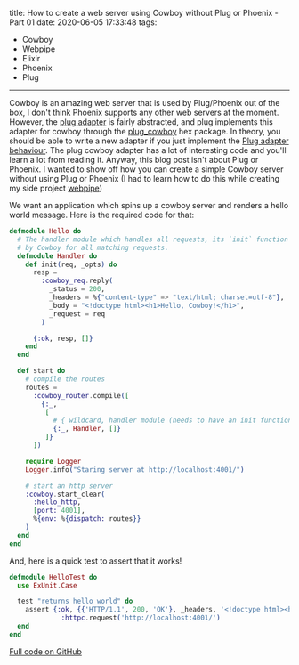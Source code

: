 title: How to create a web server using Cowboy without Plug or Phoenix - Part 01
date: 2020-06-05 17:33:48
tags:
- Cowboy
- Webpipe
- Elixir
- Phoenix
- Plug
---

Cowboy is an amazing web server that is used by Plug/Phoenix out of the box, I
don't think Phoenix supports any other web servers at the moment. However, the
[plug
adapter](https://github.com/elixir-plug/plug/blob/master/lib/plug/conn/adapter.ex)
is fairly abstracted, and plug implements this adapter for cowboy through the
[plug_cowboy](https://github.com/elixir-plug/plug_cowboy/) hex package. In
theory, you should be able to write a new adapter if you just implement the [Plug
adapter <abbr title="That's not a typo :) it comes from the british heritage of
Erlang">behaviour</abbr>](https://github.com/elixir-plug/plug/blob/master/lib/plug/conn/adapter.ex).
The plug cowboy adapter has a lot of interesting code and you'll learn a lot
from reading it. Anyway, this blog post isn't about Plug or Phoenix. I wanted to
show off how you can create a simple Cowboy server without using Plug or Phoenix
(I had to learn how to do this while creating my side project
[webpipe](https://webpipe.hyperngn.com/))

We want an application which spins up a cowboy server and renders a hello world
message. Here is the required code for that:

```elixir
defmodule Hello do
  # The handler module which handles all requests, its `init` function is called
  # by Cowboy for all matching requests.
  defmodule Handler do
    def init(req, _opts) do
      resp =
        :cowboy_req.reply(
          _status = 200,
          _headers = %{"content-type" => "text/html; charset=utf-8"},
          _body = "<!doctype html><h1>Hello, Cowboy!</h1>",
          _request = req
        )

      {:ok, resp, []}
    end
  end

  def start do
    # compile the routes
    routes =
      :cowboy_router.compile([
        {:_,
         [
           # { wildcard, handler module (needs to have an init function), options }
           {:_, Handler, []}
         ]}
      ])

    require Logger
    Logger.info("Staring server at http://localhost:4001/")

    # start an http server
    :cowboy.start_clear(
      :hello_http,
      [port: 4001],
      %{env: %{dispatch: routes}}
    )
  end
end
```

And, here is a quick test to assert that it works!

```elixir
defmodule HelloTest do
  use ExUnit.Case

  test "returns hello world" do
    assert {:ok, {{'HTTP/1.1', 200, 'OK'}, _headers, '<!doctype html><h1>Hello, Cowboy!</h1>'}} =
             :httpc.request('http://localhost:4001/')
  end
end
```

[Full code on GitHub](https://github.com/hyperngn/cowboy-examples/tree/master/hello)
